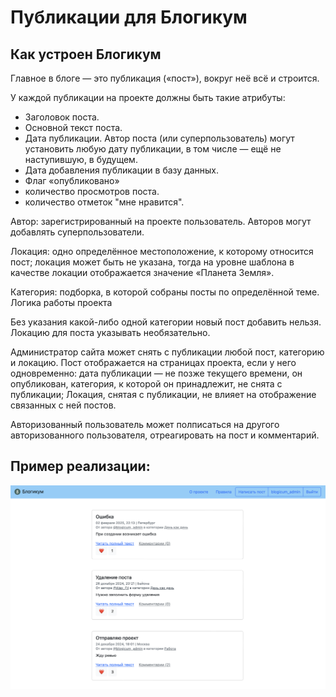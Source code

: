 # Публикации для Блогикум

## Как устроен Блогикум

Главное в блоге — это публикация («пост»), вокруг неё всё и строится. 

У каждой публикации на проекте должны быть такие атрибуты:

- Заголовок поста.
- Основной текст поста.
- Дата публикации. Автор поста (или суперпользователь) могут установить любую дату публикации, в том числе — ещё не наступившую, в будущем.
- Дата добавления публикации в базу данных.
- Флаг «опубликовано»
- количество просмотров поста.
- количество отметок "мне нравится".

Автор: зарегистрированный на проекте пользователь. Авторов могут добавлять суперпользователи.

Локация: одно определённое местоположение, к которому относится пост; локация может быть не указана, тогда на уровне шаблона в качестве локации отображается значение «Планета Земля».

Категория: подборка, в которой собраны посты по определённой теме.
Логика работы проекта

Без указания какой-либо одной категории новый пост добавить нельзя.
Локацию для поста указывать необязательно.

Администратор сайта может снять с публикации любой пост, категорию и локацию.
Пост отображается на страницах проекта, если у него одновременно: 
дата публикации — не позже текущего времени,
он опубликован,
категория, к которой он принадлежит, не снята с публикации;
Локация, снятая с публикации, не влияет на отображение связанных с ней постов.

Авторизованный пользователь может полписаться на другого авторизованного пользователя, отреагировать на пост и комментарий.

## Пример реализации:

<td>
    <img src="blogicum.png" width="700"/>&nbsp;
</td>